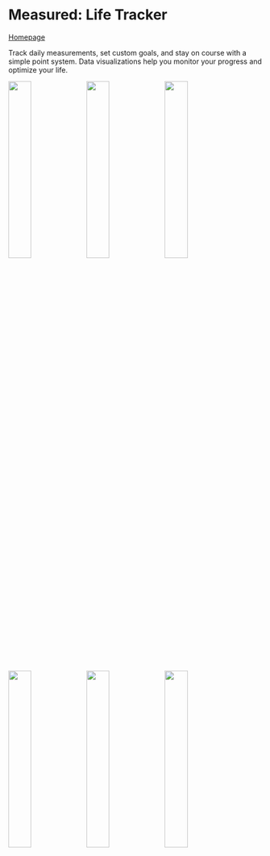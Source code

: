 # Measured: Life Tracker
[Homepage](https://measured-app.notion.site/Measured-App-13816e25899f80d4a34ecf5188fe2fe0)

Track daily measurements, set custom goals, and stay on course with a simple point system. Data visualizations help you monitor your progress and optimize your life.

<div>
  <img src="https://github.com/user-attachments/assets/998a3878-02a3-4fea-a448-9a67802e79a9" width="30%" />
  <img src="https://github.com/user-attachments/assets/8eacf4d2-6d45-4aa6-bcdd-fba649a694b1" width="30%" />
  <img src="https://github.com/user-attachments/assets/70b2677e-c9e1-4fc3-bd80-c4b110db2988" width="30%" />
</div>
<div>
  <img src="https://github.com/user-attachments/assets/7c3cc6b2-7aaa-4064-9791-42f2450cde87" width="30%" />
  <img src="https://github.com/user-attachments/assets/96db4aa2-9326-4806-a662-ae365d84a3bd" width="30%" />
  <img src="https://github.com/user-attachments/assets/eb6de3f8-5924-44be-94b6-6b505be593ba" width="30%" />
</div>

